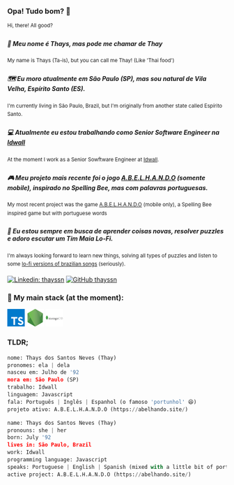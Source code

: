 ### Opa! Tudo bom? 🤙
<sup>Hi, there! All good?</sup>

##### 🍡 Meu nome é Thays, mas pode me chamar de Thay

<sup>My name is Thays (Ta-is), but you can call me Thay! (Like 'Thai food')</sup>

##### 🗺️ Eu moro atualmente em São Paulo (SP), mas sou natural de Vila Velha, Espírito Santo (ES).
<sup>I'm currently living in São Paulo, Brazil, but I'm originally from another state called Espírito Santo.</sup>

##### 💻 Atualmente eu estou trabalhando como Senior Software Engineer na [Idwall](https://idwall.co/)
<sup>At the moment I work as a Senior Sowftware Engineer at [Idwall](https://idwall.co/).</sup>

##### 🎮 Meu projeto mais recente foi o jogo [A.B.E.L.H.A.N.D.O](https://abelhando.site/) (somente mobile), inspirado no Spelling Bee, mas com palavras portuguesas.
<sup>My most recent project was the game [A.B.E.L.H.A.N.D.O](https://abelhando.site/) (mobile only), a Spelling Bee inspired game but with portuguese words</sup>

##### 🧩 Eu estou sempre em busca de aprender coisas novas, resolver puzzles e adoro escutar um Tim Maia Lo-Fi. 
<sup>I'm always looking forward to learn new things, solving all types of puzzles and listen to some [lo-fi versions of brazilian songs](https://www.youtube.com/watch?v=qqfMAf3IFE0) (seriously).</sup>

[![Linkedin: thayssn](https://img.shields.io/badge/-thayssn-blue?style=flat-square&logo=Linkedin&logoColor=white&link=https://www.linkedin.com/in/thayssn/)](https://www.linkedin.com/in/thayssn/)
[![GitHub thayssn](https://img.shields.io/github/followers/thayssn?label=follow&style=social)](https://github.com/thayssn)


### 📜 My main stack (at the moment):

<code><img height="40" src="https://raw.githubusercontent.com/github/explore/80688e429a7d4ef2fca1e82350fe8e3517d3494d/topics/typescript/typescript.png" title="typescript"></code>
<code><img height="40" src="https://raw.githubusercontent.com/github/explore/80688e429a7d4ef2fca1e82350fe8e3517d3494d/topics/nodejs/nodejs.png" title="nodejs"></code>
<code><img height="40" src="https://raw.githubusercontent.com/github/explore/80688e429a7d4ef2fca1e82350fe8e3517d3494d/topics/mongodb/mongodb.png" title="mongodb"></code>

### TLDR;

```py
nome: Thays dos Santos Neves (Thay)
pronomes: ela | dela
nasceu em: Julho de '92
mora em: São Paulo (SP)
trabalho: Idwall
linguagem: Javascript
fala: Português | Inglês | Espanhol (o famoso 'portunhol' 😆)
projeto ativo: A.B.E.L.H.A.N.D.O (https://abelhando.site/)
```


```py
name: Thays dos Santos Neves (Thay)
pronouns: she | her
born: July '92
lives in: São Paulo, Brazil
work: Idwall
programming language: Javascript
speaks: Portuguese | English | Spanish (mixed with a little bit of portuguese 😆)
active project: A.B.E.L.H.A.N.D.O (https://abelhando.site/)
```
